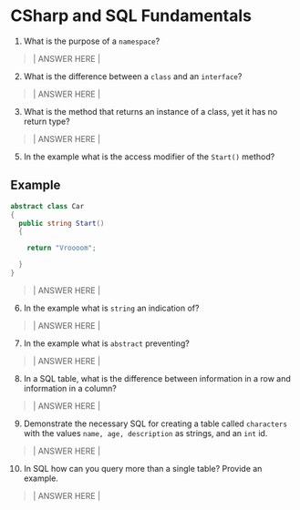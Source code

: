 # CSharp and SQL Fundamentals
01. What is the purpose of a `namespace`?

> | ANSWER HERE |

02. What is the difference between a `class` and an `interface`?

> | ANSWER HERE |

03. What is the method that returns an instance of a class, yet it has no return type?

> | ANSWER HERE |

05. In the example what is the access modifier of the `Start()` method?

## Example

```c#
abstract class Car
{
  public string Start()
  {

    return "Vroooom";

  }
}
```

> | ANSWER HERE |

06. In the example what is `string` an indication of?

> | ANSWER HERE |

07. In the example what is `abstract` preventing?

> | ANSWER HERE |

08. In a SQL table, what is the difference between information in a row and information in a column?

> | ANSWER HERE |

09. Demonstrate the necessary SQL for creating a table called `characters` with the values `name, age, description` as strings, and an `int` id.

> | ANSWER HERE |

10. In SQL how can you query more than a single table? Provide an example.

> | ANSWER HERE |
